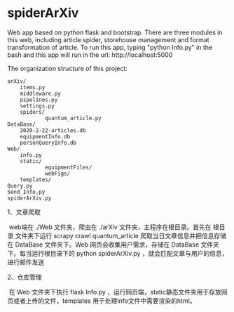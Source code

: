 # spiderArXiv
Web app based on python flask and bootstrap. There are three modules in this web, including article spider, storehouse management and format transformation of article. To run this app, typing "python Info.py" in the bash and this app will run in the url: http://localhost:5000

The organization structure of this project:


	arXiv/
		items.py
		middleware.py
		pipelines.py
		settings.py
		spiders/
				quantum_article.py		
	DataBase/
		2020-2-22-articles.db
		equipmentInfo.db
		personQueryInfo.db
	Web/
		info.py
		static/
				equipmentFiles/
				webFigs/
		templates/
	Query.py
	Send_Info.py
	spiderArXiv.py

1、文章爬取

​	web端在 ./Web 文件夹，爬虫在 ./arXiv 文件夹，主程序在根目录。首先在 根目录 文件夹下运行 scrapy crawl quantum_article 爬取当日文章信息并把信息存储在 DataBase 文件夹下。Web 网页会收集用户需求，存储在 DataBase 文件夹下。每当运行根目录下的 python spiderArXiv.py ，就会匹配文章与用户的信息，进行邮件发送

2、仓库管理

​	在 Web 文件夹下执行 flask Info.py ，运行网页端，static静态文件夹用于存放网页或者上传的文件，templates 用于处理Info文件中需要渲染的html。
